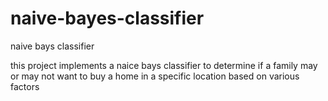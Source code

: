 # naive-bayes-classifier
naive bays classifier

this project implements a naice bays classifier to determine if a family may or may not want to buy a home in a specific location based on various factors
